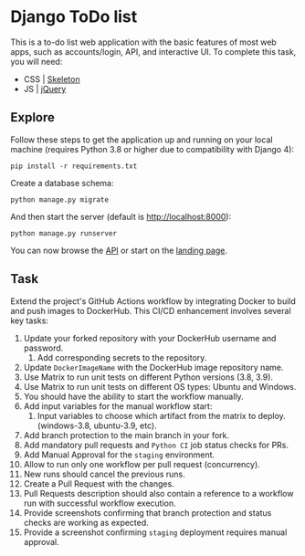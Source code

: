 # Django ToDo list

This is a to-do list web application with the basic features of most web apps, such as accounts/login, API, and interactive UI. 
To complete this task, you will need:

- CSS | [Skeleton](http://getskeleton.com/)
- JS  | [jQuery](https://jquery.com/)

## Explore

Follow these steps to get the application up and running on your local machine (requires Python 3.8 or higher due to compatibility with Django 4):


```
pip install -r requirements.txt
```

Create a database schema:

```
python manage.py migrate
```

And then start the server (default is <http://localhost:8000>):

```
python manage.py runserver
```

You can now browse the [API](http://localhost:8000/api/) or start on the [landing page](http://localhost:8000/).

## Task

Extend the project's GitHub Actions workflow by integrating Docker to build and push images to DockerHub. 
This CI/CD enhancement involves several key tasks:

1. Update your forked repository with your DockerHub username and password.
    1. Add corresponding secrets to the repository.
2. Update `DockerImageName` with the DockerHub image repository name.
3. Use Matrix to run unit tests on different Python versions (3.8, 3.9).
4. Use Matrix to run unit tests on different OS types: Ubuntu and Windows.
5. You should have the ability to start the workflow manually.
6. Add input variables for the manual workflow start:
    1. Input variables to choose which artifact from the matrix to deploy. (windows-3.8, ubuntu-3.9, etc).
7. Add branch protection to the main branch in your fork.
8. Add mandatory pull requests and `Python CI` job status checks for PRs.
9. Add Manual Approval for the `staging` environment.
10. Allow to run only one workflow per pull request (concurrency).
11. New runs should cancel the previous runs.
12. Create a Pull Request with the changes.
13. Pull Requests description should also contain a reference to a workflow run with successful
workflow execution.
14. Provide screenshots confirming that branch protection and status checks are working as expected.
15. Provide a screenshot confirming `staging` deployment requires manual approval.
